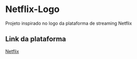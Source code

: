 # Netflix-Logo
Projeto inspirado no logo da plataforma de streaming Netflix
## Link da plataforma
[ Netflix ](https://www.netflix.com/br/)
